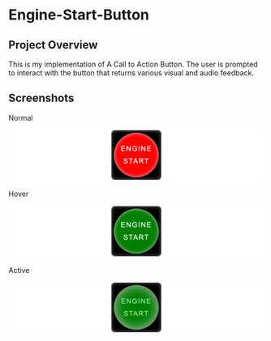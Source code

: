 # Engine-Start-Button

## Project Overview

This is my implementation of A Call to Action Button. The user is prompted to interact with the button that returns various visual and audio feedback.

## Screenshots

Normal

<img src="screenshots-button/normal.png">

Hover

<img src="screenshots-button/hover.png">

Active

<img src="screenshots-button/active.png">
